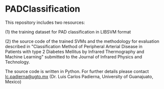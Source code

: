 # PADClassification
This repository includes two resources:

(1) the training dataset for PAD classification in LIBSVM format

(2) the source code of the trained SVMs and the methodology for evaluation described in "Classification Method of Peripheral Arterial Disease in Patients with type 2 Diabetes Mellitus by Infrared Thermography and Machine Learning" submitted to the Journal of Infrared Physics and Technology.

The source code is written in Python. For further details please contact lc.padierna@ugto.mx (Dr. Luis Carlos Padierna, University of Guanajuato, Mexico)
